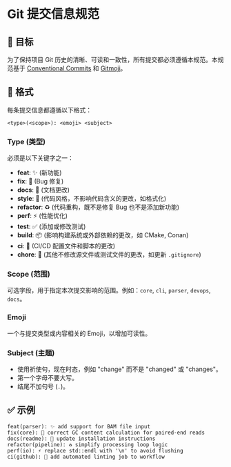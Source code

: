 # Git 提交信息规范

## 🎯 目标

为了保持项目 Git 历史的清晰、可读和一致性，所有提交都必须遵循本规范。本规范基于 [Conventional Commits](https://www.conventionalcommits.org/) 和 [Gitmoji](https://gitmoji.dev/)。

## 📜 格式

每条提交信息都遵循以下格式：

```
<type>(<scope>): <emoji> <subject>
```

### Type (类型)

必须是以下关键字之一：

- **feat**: ✨ (新功能)
- **fix**: 🐛 (Bug 修复)
- **docs**: 📝 (文档更改)
- **style**: 🎨 (代码风格，不影响代码含义的更改，如格式化)
- **refactor**: ♻️ (代码重构，既不是修复 Bug 也不是添加新功能)
- **perf**: ⚡️ (性能优化)
- **test**: ✅ (添加或修改测试)
- **build**: 📦 (影响构建系统或外部依赖的更改，如 CMake, Conan)
- **ci**: 🚀 (CI/CD 配置文件和脚本的更改)
- **chore**: 🔧 (其他不修改源文件或测试文件的更改，如更新 `.gitignore`)

### Scope (范围)

可选字段，用于指定本次提交影响的范围。例如：`core`, `cli`, `parser`, `devops`, `docs`。

### Emoji

一个与提交类型或内容相关的 Emoji，以增加可读性。

### Subject (主题)

- 使用祈使句，现在时态，例如 "change" 而不是 "changed" 或 "changes"。
- 第一个字母不要大写。
- 结尾不加句号 (`.`)。

## ✅ 示例

```
feat(parser): ✨ add support for BAM file input
fix(core): 🐛 correct GC content calculation for paired-end reads
docs(readme): 📝 update installation instructions
refactor(pipeline): ♻️ simplify processing loop logic
perf(io): ⚡️ replace std::endl with '\n' to avoid flushing
ci(github): 🚀 add automated linting job to workflow
```

```
